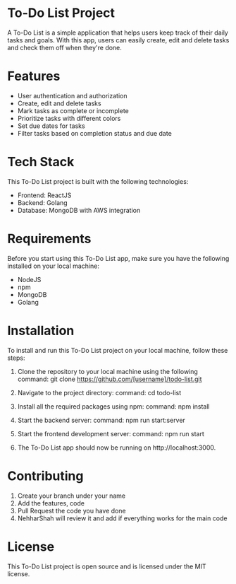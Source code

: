 # To-Do List Project
A To-Do List is a simple application that helps users keep track of their daily tasks and goals. With this app, users can easily create, edit and delete tasks and check them off when they're done.

# Features
- User authentication and authorization
- Create, edit and delete tasks
- Mark tasks as complete or incomplete
- Prioritize tasks with different colors
- Set due dates for tasks
- Filter tasks based on completion status and due date

# Tech Stack
This To-Do List project is built with the following technologies:

- Frontend: ReactJS
- Backend: Golang
- Database: MongoDB with AWS integration

# Requirements
Before you start using this To-Do List app, make sure you have the following installed on your local machine:

- NodeJS
- npm
- MongoDB
- Golang

# Installation
To install and run this To-Do List project on your local machine, follow these steps:

1. Clone the repository to your local machine using the following command:
git clone https://github.com/[username]/todo-list.git

2. Navigate to the project directory:
command:
cd todo-list

3. Install all the required packages using npm:
command: 
npm install

4. Start the backend server:
command: 
npm run start:server

5. Start the frontend development server:
command:
npm run start

6. The To-Do List app should now be running on http://localhost:3000.

# Contributing
1. Create your branch under your name
2. Add the features, code 
3. Pull Request the code you have done
4. NehharShah will review it and add if everything works for the main code


# License
This To-Do List project is open source and is licensed under the MIT license.
